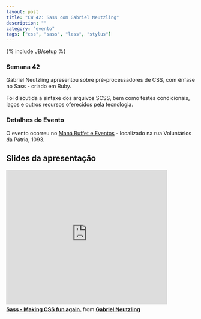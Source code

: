 ```yaml
---
layout: post
title: "CW 42: Sass com Gabriel Neutzling"
description: ""
category: "evento" 
tags: ["css", "sass", "less", "stylus"]
---
```

{% include JB/setup %}

### Semana 42

<p>Gabriel Neutzling apresentou sobre pré-processadores de CSS, com ênfase no Sass - criado em Ruby.</p>
<p>Foi discutida a sintaxe dos arquivos SCSS, bem como testes condicionais, laços e outros recursos oferecidos pela tecnologia.</p>

<h3>Detalhes do Evento</h3>
<p>O evento ocorreu no <a href='http://www.restaurantemana.com.br/'>Maná Buffet e Eventos</a> - localizado na rua Voluntários da Pátria, 1093.</p>

## Slides da apresentação

<iframe src="http://www.slideshare.net/slideshow/embed_code/14799603" width="427" height="356" frameborder="0" marginwidth="0" marginheight="0" scrolling="no" style="border:1px solid #CCC;border-width:1px 1px 0;margin-bottom:5px" allowfullscreen='true'> </iframe> <div style="margin-bottom:5px"> <strong> <a href="http://www.slideshare.net/gabrielneutzling/sass-making-css-fun-again-14799603" title="Sass - Making CSS fun again." target="_blank">Sass - Making CSS fun again.</a> </strong> from <strong><a href="http://www.slideshare.net/gabrielneutzling" target="_blank">Gabriel Neutzling</a></strong> </div>